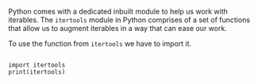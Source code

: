 Python comes with a dedicated inbuilt module to help us work with iterables. The `itertools` module in Python comprises of a set of functions that allow us to augment iterables in a way that can ease our work.

To use the function from `itertools` we have to import it.

<Editor lang="python">
<code>
import itertools
print(itertools)
</code>
</Editor>